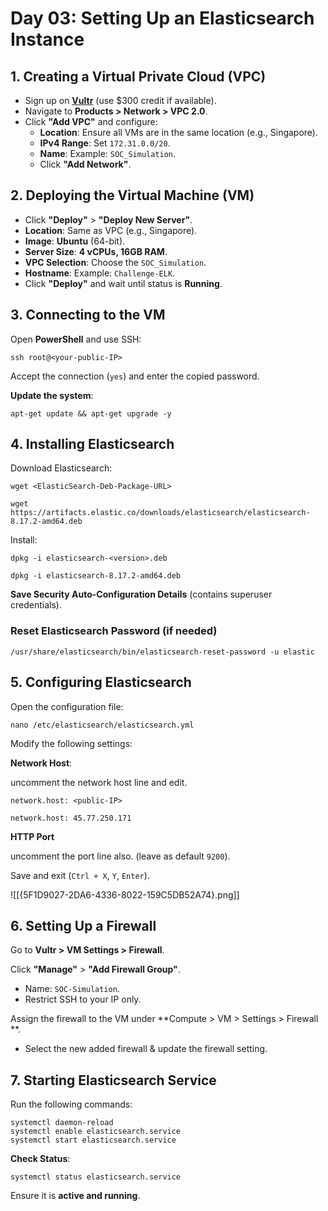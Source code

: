 # Day 03: Setting Up an Elasticsearch Instance

## 1. Creating a Virtual Private Cloud (VPC)

- Sign up on **[Vultr](https://www.vultr.com/)** (use $300 credit if available).
- Navigate to **Products > Network > VPC 2.0**.
- Click **"Add VPC"** and configure:
    - **Location**: Ensure all VMs are in the same location (e.g., Singapore).
    - **IPv4 Range**: Set `172.31.0.0/20`.
    - **Name**: Example: `SOC_Simulation`.
    - Click **"Add Network"**.

## 2. Deploying the Virtual Machine (VM)

- Click **"Deploy"** > **"Deploy New Server"**.
- **Location**: Same as VPC (e.g., Singapore).
- **Image**: **Ubuntu** (64-bit).
- **Server Size**: **4 vCPUs, 16GB RAM**.
- **VPC Selection**: Choose the `SOC_Simulation`.
- **Hostname**: Example: `Challenge-ELK`.
- Click **"Deploy"** and wait until status is **Running**.

## 3. Connecting to the VM

Open **PowerShell** and use SSH:

```
ssh root@<your-public-IP>
```
    
Accept the connection (`yes`) and enter the copied password.

**Update the system**:
   
```
apt-get update && apt-get upgrade -y
```

## 4. Installing Elasticsearch

Download Elasticsearch:
 
```
wget <ElasticSearch-Deb-Package-URL>
```

```
wget https://artifacts.elastic.co/downloads/elasticsearch/elasticsearch-8.17.2-amd64.deb
```

Install:
   
```
dpkg -i elasticsearch-<version>.deb
```

```
dpkg -i elasticsearch-8.17.2-amd64.deb
```

**Save Security Auto-Configuration Details** (contains superuser credentials).

### Reset Elasticsearch Password (if needed)

```
/usr/share/elasticsearch/bin/elasticsearch-reset-password -u elastic
```

## 5. Configuring Elasticsearch

Open the configuration file:

```
nano /etc/elasticsearch/elasticsearch.yml
```


Modify the following settings:

**Network Host**:

uncomment the network host line and edit.

```
network.host: <public-IP>
```

```
network.host: 45.77.250.171
```

**HTTP Port** 

uncomment the port line also. (leave as default `9200`).

Save and exit (`Ctrl + X`, `Y`, `Enter`).

![[{5F1D9027-2DA6-4336-8022-159C5DB52A74}.png]]

## 6. Setting Up a Firewall

Go to **Vultr > VM Settings > Firewall**.

Click **"Manage"** > **"Add Firewall Group"**.

-  Name: `SOC-Simulation`.
- Restrict SSH to your IP only.

Assign the firewall to the VM under **Compute > VM > Settings > Firewall **.
- Select the new added firewall & update the firewall setting.
## 7. Starting Elasticsearch Service

Run the following commands:
   
```
systemctl daemon-reload 
systemctl enable elasticsearch.service
systemctl start elasticsearch.service
```

**Check Status**:
   
```
systemctl status elasticsearch.service
```

Ensure it is **active and running**.


